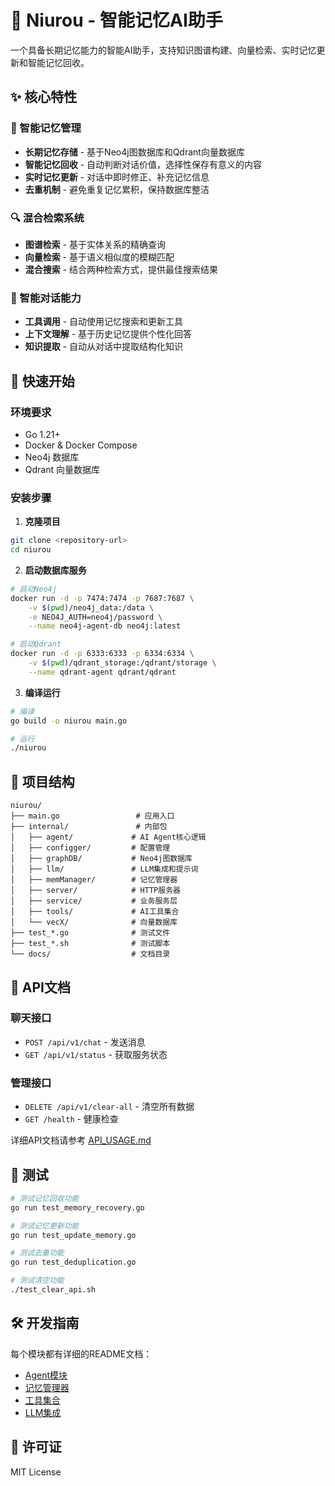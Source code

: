 # 🧠 Niurou - 智能记忆AI助手

一个具备长期记忆能力的智能AI助手，支持知识图谱构建、向量检索、实时记忆更新和智能记忆回收。

## ✨ 核心特性

### 🎯 智能记忆管理
- **长期记忆存储** - 基于Neo4j图数据库和Qdrant向量数据库
- **智能记忆回收** - 自动判断对话价值，选择性保存有意义的内容
- **实时记忆更新** - 对话中即时修正、补充记忆信息
- **去重机制** - 避免重复记忆累积，保持数据库整洁

### 🔍 混合检索系统
- **图谱检索** - 基于实体关系的精确查询
- **向量检索** - 基于语义相似度的模糊匹配
- **混合搜索** - 结合两种检索方式，提供最佳搜索结果

### 🤖 智能对话能力
- **工具调用** - 自动使用记忆搜索和更新工具
- **上下文理解** - 基于历史记忆提供个性化回答
- **知识提取** - 自动从对话中提取结构化知识

## 🚀 快速开始

### 环境要求
- Go 1.21+
- Docker & Docker Compose
- Neo4j 数据库
- Qdrant 向量数据库

### 安装步骤

1. **克隆项目**
```bash
git clone <repository-url>
cd niurou
```

2. **启动数据库服务**
```bash
# 启动Neo4j
docker run -d -p 7474:7474 -p 7687:7687 \
    -v $(pwd)/neo4j_data:/data \
    -e NEO4J_AUTH=neo4j/password \
    --name neo4j-agent-db neo4j:latest

# 启动Qdrant
docker run -d -p 6333:6333 -p 6334:6334 \
    -v $(pwd)/qdrant_storage:/qdrant/storage \
    --name qdrant-agent qdrant/qdrant
```

3. **编译运行**
```bash
# 编译
go build -o niurou main.go

# 运行
./niurou
```

## 📁 项目结构

```
niurou/
├── main.go                 # 应用入口
├── internal/               # 内部包
│   ├── agent/             # AI Agent核心逻辑
│   ├── configger/         # 配置管理
│   ├── graphDB/           # Neo4j图数据库
│   ├── llm/               # LLM集成和提示词
│   ├── memManager/        # 记忆管理器
│   ├── server/            # HTTP服务器
│   ├── service/           # 业务服务层
│   ├── tools/             # AI工具集合
│   └── vecX/              # 向量数据库
├── test_*.go              # 测试文件
├── test_*.sh              # 测试脚本
└── docs/                  # 文档目录
```

## 🔧 API文档

### 聊天接口
- `POST /api/v1/chat` - 发送消息
- `GET /api/v1/status` - 获取服务状态

### 管理接口
- `DELETE /api/v1/clear-all` - 清空所有数据
- `GET /health` - 健康检查

详细API文档请参考 [API_USAGE.md](API_USAGE.md)

## 🧪 测试

```bash
# 测试记忆回收功能
go run test_memory_recovery.go

# 测试记忆更新功能
go run test_update_memory.go

# 测试去重功能
go run test_deduplication.go

# 测试清空功能
./test_clear_api.sh
```

## 🛠️ 开发指南

每个模块都有详细的README文档：
- [Agent模块](internal/agent/README.md)
- [记忆管理器](internal/memManager/README.md)
- [工具集合](internal/tools/README.md)
- [LLM集成](internal/llm/README.md)

## 📝 许可证

MIT License